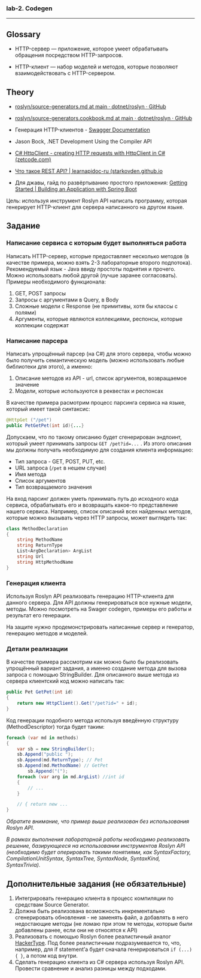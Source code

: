 ### lab-2. Codegen
----

## Glossary

* HTTP-сервер — приложение, которое умеет обрабатывать обращения посредством HTTP-запросов.

* HTTP-клиент — набор моделей и методов, которые позволяют взаимодействовать с HTTP-сервером.

## Theory

* [roslyn/source-generators.md at main · dotnet/roslyn · GitHub](https://github.com/dotnet/roslyn/blob/main/docs/features/source-generators.md)

* [roslyn/source-generators.cookbook.md at main · dotnet/roslyn · GitHub](https://github.com/dotnet/roslyn/blob/main/docs/features/source-generators.cookbook.md#use-functionality-from-nuget-packages)

* Генерация HTTP-клиентов - [Swagger Documentation](https://swagger.io/docs/open-source-tools/swagger-codegen/)

* Jason Bock, .NET Development Using the Compiler API

* [C# HttpClient - creating HTTP requests with HttpClient in C# (zetcode.com)](https://zetcode.com/csharp/httpclient/)

* [Что такое REST API? | learnapidoc-ru (starkovden.github.io](https://starkovden.github.io/what-is-rest-api.html)

* Для джавы, гайд по развёртыванию простого приложения: [Getting Started | Building an Application with Spring Boot](https://spring.io/guides/gs/spring-boot/)

Цель: используя инструмент Roslyn API написать программу, которая генерирует HTTP-клиент для сервера написанного на другом языке.

## Задание

### Написание сервиса с которым будет выполняться работа

Написать HTTP-сервер, которые предоставляет несколько методов (в качестве примера, можно взять 2-3 лабораторные второго подпотока). Рекомендуемый язык - Java ввиду простоты поднятия и прочего. Можно использовать любой другой (лучше заранее согласовать). Примеры необходимого функционала:

1. GET, POST запросы
2. Запросы с аргументами в Query, в Body
3. Сложные модели с Response (не примитивы, хотя бы классы с полями)
4. Аргументы, которые являются коллекциями, респонсы, которые коллекции содержат

### Написание парсера

Написать упрощённый парсер (на C#) для этого сервера, чтобы можно было получить семантическую модель (можно использовать любые библиотеки для этого), а именно:

1. Описание методов из API - url, список аргументов, возвращаемое значение
2. Модели, которые используются в реквестах и респонсах

В качестве примера расмотрим процесс парсинга сервиса на языке, который имеет такой синтаксис:

```Java
@HttpGet ("/pet")
public PetGetPet(int id){...}
```

Допускаем, что по такому описанию будет сгенерирован эндпоинт, который умеет принимать запросы `GET /pet?id=...` . Из этого описания мы должны получать необходимую для создания клиента информацию:

* Тип запроса - GET, POST, PUT, etc.
* URL запроса (`/pet` в нешем случае)
* Имя метода
* Список аргументов
* Тип возвращаемого значения

На вход парсинг должен уметь принимать путь до исходного кода сервиса, обрабатывать его и возвращать какое-то представление нашего сервиса. Например, список описаний всех найденных методов, которые можно вызывать через HTTP запросы, может выглядеть так:

```c#
class MethodDeclaration 
{
    string MethodName
    string ReturnType
    List<ArgDeclaration> ArgList
    string Url
    string HttpMethodName
}
```

### Генерация клиента

Используя Roslyn API реализовать генерацию HTTP-клиента для данного сервера. Для API должны генерироваться все нужные модели, методы. Можно посмотреть на Swager codegen, примеры его работы и результат его генерации.

На защите нужно продемонстрировать написанные сервер и генератор, генерацию методов и моделей.

### Детали реализации

В качестве примера рассмотрим как можно было бы реализовать упрощённый вариант задания, а именно создание метода для вызова запроса с помощью StringBuilder. Для описанного выше метода из сервера клиентский код можно написать так:

```c#
public Pet GetPet(int id)
{
    return new HttpClient().Get("/pet?id=" + id);
}
```

Код генерации подобного метода используя введённую структуру (MethodDescriptor) тогда будет таким:

```c#
foreach (var md in methods)
{
    var sb = new StringBuilder();
    sb.Append("public ");
    sb.Append(md.ReturnType); // Pet
    sb.Append(md.MethodName) // GetPet
		sb.Append("(");
    foreach (var arg in md.ArgList) //int id
    {
        // ...
    }

    // { return new ...
}
```

_Обратите внимание, что пример выше реализован без использования Roslyn API._

_В рамках выполнения лабораторной работы необходимо реализовать решение, базирующееся на использовании инструментов Roslyn API (необходимо будет оперировать такими понятиями, как SyntaxFactory, CompilationUnitSyntax, SyntaxTree, SyntaxNode, SyntaxKind, SyntaxTrivia)._

## Дополнительные задания (не обязательные)

1. Интегрировать генерацию клиента в процесс компиляции по средствам Source Generator.
2. Должна быть реализована возможность инкрементально сгенерировать обновления - не заменять файл, а добавлять в него недостающие методы (не ломаю при этом те методы, которые были добавлены ранее, если они не относятся к API)
3. Реализовать с помощью Roslyn более реалистичный аналог [HackerType](https://hackertyper.net/). Под более реалистичным подразумевается то, что, например, для if statement’а будет сначала генерироваться `if (...) { }`, а потом код внутри.
4. Сделать генерацию клиента из C# сервера используя Roslyn API. Провести сравнение и анализ разницы между подходами.